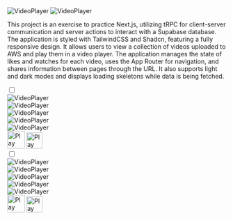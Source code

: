 <img class="hidden dark:block rounded-lg" src="/assets/vp_picture_2.png" alt="VideoPlayer">
<img class="block dark:hidden rounded-lg" src="/assets/vp_picture_3.png" alt="VideoPlayer">

This project is an exercise to practice Next.js, utilizing tRPC for client-server communication and server actions to
interact with a Supabase database. The application is styled with TailwindCSS and Shadcn, featuring a fully responsive
design. It allows users to view a collection of videos uploaded to AWS and play them in a video player. The application
manages the state of likes and watches for each video, uses the App Router for navigation, and shares information
between pages through the URL. It also supports light and dark modes and displays loading skeletons while data is being
fetched.


 <div class="slider dark:hidden">
        <input type="checkbox" id="pause-control">
        <div class="slides">
            <div> <img class="carousel-slide" src="/assets/vp_picture_1.png" alt="VideoPlayer"></div>
            <div ><img class="carousel-slide" src="/assets/vp_picture_4.png" alt="VideoPlayer"></div>
            <div ><img class="carousel-slide" src="/assets/vp_picture_5.png" alt="VideoPlayer"></div>
           <div> <img class="carousel-slide" src="/assets/vp_picture_1.png" alt="VideoPlayer"></div>
            <div ><img class="carousel-slide" src="/assets/vp_picture_4.png" alt="VideoPlayer"></div>
        </div>
        <div class="slider-control">
            <label for="pause-control" class="pause-label"><img src="/assets/pause.png" alt="Play Icon" width="40" height="40"></label>
            <label for="pause-control" class="play-label"><img src="/assets/play.png" alt="Play Icon" width="37" height="37"></label>     
        </div>
</div>
 <div class="slider hidden dark:block">
        <input type="checkbox" id="pause-control">
        <div class="slides">
            <div> <img class="carousel-slide" src="/assets/vp_picture_6.png" alt="VideoPlayer"></div>
            <div ><img class="carousel-slide" src="/assets/vp_picture_9.png" alt="VideoPlayer"></div>
            <div ><img class="carousel-slide" src="/assets/vp_picture_6.png" alt="VideoPlayer"></div>
            <div> <img class="carousel-slide" src="/assets/vp_picture_6.png" alt="VideoPlayer"></div>
            <div ><img class="carousel-slide" src="/assets/vp_picture_9.png" alt="VideoPlayer"></div>
        </div>
        <div class="slider-control-dark">
            <label for="pause-control-dark" class="pause-label-dark"><img src="/assets/pause.png" alt="Play Icon" width="40" height="40"></label>
            <label for="pause-control-dark" class="play-label-dark"><img src="/assets/play.png" alt="Play Icon" width="37" height="37"></label>     
        </div>
</div>





